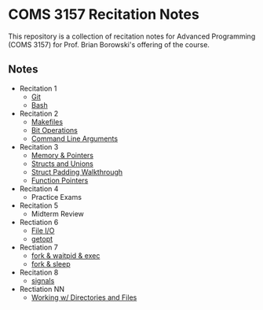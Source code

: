 # COMS 3157 Recitation Notes

This repository is a collection of recitation notes for Advanced Programming (COMS 3157)
for Prof. Brian Borowski's offering of the course.


## Notes

- Recitation 1
    - [Git](recitation_1/git.md)
    - [Bash](recitation_1/bash.md)
- Recitation 2
    - [Makefiles](recitation_2/makefile.md)
    - [Bit Operations](recitation_2/bit_operators.md)
    - [Command Line Arguments](recitation_2/command_line_arguments.md)
- Recitation 3
    - [Memory & Pointers](recitation_3/memorypointers.md)
    - [Structs and Unions](recitation_3/structs-unions.md)
    - [Struct Padding Walkthrough](recitation_3/struct-padding-walkthrough.md)
    - [Function Pointers](recitation_3/function-pointers.md)
- Recitation 4
    - Practice Exams
- Recitation 5
    - Midterm Review
- Rectiation 6
    - [File I/O](recitation_6/file-io.md)
    - [getopt](recitation_6/getopt.md)
- Rectiation 7
    - [fork & waitpid & exec](recitation_7/starfork.md)
    - [fork & sleep](recitation_7/code/modern_family/modern_family.c)
- Recitation 8
    - [signals](recitation_8/signals.md)
- Rectiation NN
    - [Working w/ Directories and Files](recitation_NN/directories.md)
